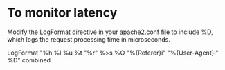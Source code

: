 # To monitor latency

Modify the LogFormat directive in your apache2.conf file to include %D, which logs the request processing time in microseconds.

LogFormat "%h %l %u %t \"%r\" %>s %O \"%{Referer}i\" \"%{User-Agent}i\" %D" combined
